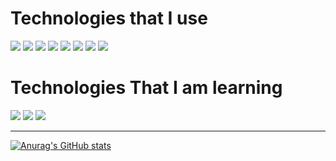 

<h1> Technologies that I use </h1>
<p>
<img src=https://img.shields.io/badge/Ansible-FF0000?logo=ansible&logoColor=white&style=flat>
<img src=https://img.shields.io/badge/Git-FF4F00?logo=git&logoColor=white&style=flat>
<img src=https://img.shields.io/badge/Github-Actions-0FF50F?logo=githubactions&logoColor=white&style=flat>
<img src=https://img.shields.io/badge/Docker-00FFFF?logo=Docker&logoColor=white&style=flat>
<img src=https://img.shields.io/badge/Bash-000000?logo=Bash&logoColor=white&style=flat>
<img src=https://img.shields.io/badge/Linux-FFFF00?logo=linux&logoColor=white&style=flat>
<img src=https://img.shields.io/badge/Terraform-FF00FF?logo=terraform&logoColor=white&style=flat>
<img src=https://img.shields.io/badge/Kubernetes-0000FF?logo=kubernetes&logoColor=white&style=flat>

</p>
<h1> Technologies That I am learning </h1>
<p>
<img src=https://img.shields.io/badge/PHP-5F00FF?logo=php&logoColor=white&style=flat>
<img src=https://img.shields.io/badge/Javascript-FFFF00?logo=javascript&logoColor=white&style=flat>
<img src=https://img.shields.io/badge/MYSQL-FF5F00?logo=mysql&logoColor=white&style=flat>
</p>

<hr>

[![Anurag's GitHub stats](https://github-readme-stats.vercel.app/api?username=wgall&show_icons=true&theme=radical)](https://github.com/anuraghazra/github-readme-stats)
